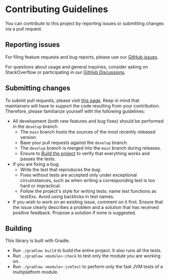 # Contributing Guidelines

You can contribute to this project by reporting issues or submitting changes via a pull request.

## Reporting issues

For filing feature requests and bug reports, please use our [GitHub issues](https://github.com/fleeksoft/ksoup/issues).

For questions about usage and general inquiries, consider asking on StackOverflow or participating in
our [GitHub Discussions](https://github.com/fleeksoft/ksoup/discussions).

## Submitting changes

To submit pull requests, please visit [this page](https://github.com/fleeksoft/ksoup/pulls).
Keep in mind that maintainers will have to support the code resulting from your contribution. Therefore, please
familiarize yourself with the following guidelines:

* All development (both new features and bug fixes) should be performed in the `develop` branch.
    * The `main` branch hosts the sources of the most recently released version.
    * Base your pull requests against the `develop` branch.
    * The `develop` branch is merged into the `main` branch during releases.
    * Ensure to [Build the project](#building) to verify that everything works and passes the tests.
* If you are fixing a bug:
    * Write the test that reproduces the bug.
    * Fixes without tests are accepted only under exceptional circumstances, such as when writing a corresponding test
      is too hard or impractical.
    * Follow the project's style for writing tests: name test functions as testXxx. Avoid using backticks in test names.
* If you wish to work on an existing issue, comment on it first. Ensure that the issue clearly describes a problem and a
  solution that has received positive feedback. Propose a solution if none is suggested.

## Building

This library is built with Gradle.

* Run `./gradlew build` to build the entire project. It also runs all the tests.
* Run `./gradlew <module>:check` to test only the module you are working on.
* Run `./gradlew <module>:jvmTest` to perform only the fast JVM tests of a multiplatform module.